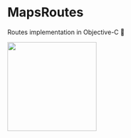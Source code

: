 # MapsRoutes
 Routes implementation in Objective-C :metal:
 
 
 <img  src="https://user-images.githubusercontent.com/34096743/84424295-4075fc00-abf6-11ea-9675-3182e006bf9e.png" width="200">
